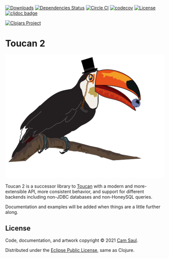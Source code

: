 [![Downloads](https://versions.deps.co/camsaul/toucan2/downloads.svg)](https://versions.deps.co/camsaul/toucan2)
[![Dependencies Status](https://versions.deps.co/camsaul/toucan2/status.svg)](https://versions.deps.co/camsaul/toucan2)
[![Circle CI](https://circleci.com/gh/camsaul/toucan2.svg?style=svg)](https://circleci.com/gh/camsaul/toucan2)
[![codecov](https://codecov.io/gh/camsaul/toucan2/branch/master/graph/badge.svg)](https://codecov.io/gh/camsaul/toucan2)
[![License](https://img.shields.io/badge/license-Eclipse%20Public%20License-blue.svg)](https://raw.githubusercontent.com/camsaul/toucan2/master/LICENSE.txt)
[![cljdoc badge](https://cljdoc.org/badge/toucan2/toucan2)](https://cljdoc.org/d/toucan2/toucan2/CURRENT)

[![Clojars Project](https://clojars.org/toucan2/latest-version.svg)](http://clojars.org/toucan2)

# Toucan 2

![Toucan 2](https://github.com/camsaul/toucan2/blob/master/assets/toucan2.png)

Toucan 2 is a successor library to [Toucan](https://github.com/metabase/toucan) with a modern and more-extensible API,
more consistent behavior, and support for different backends including non-JDBC databases and non-HoneySQL queries.

Documentation and examples will be added when things are a little further along.

## License

Code, documentation, and artwork copyright © 2021 [Cam Saul](https://camsaul.com).

Distributed under the [Eclipse Public License](https://raw.githubusercontent.com/camsaul/toucan2/master/LICENSE),
same as Clojure.
